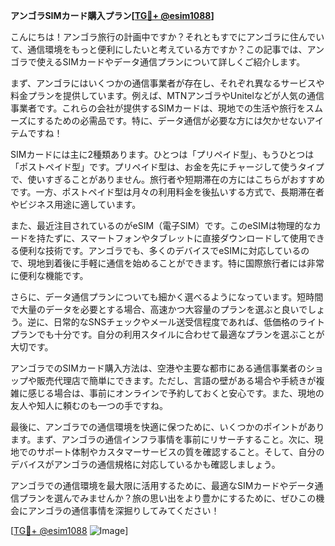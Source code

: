 **アンゴラSIMカード購入プラン[[TG💪+ @esim1088](https://t.me/s/esim1088)]**

こんにちは！アンゴラ旅行の計画中ですか？それともすでにアンゴラに住んでいて、通信環境をもっと便利にしたいと考えている方ですか？この記事では、アンゴラで使えるSIMカードやデータ通信プランについて詳しくご紹介します。

まず、アンゴラにはいくつかの通信事業者が存在し、それぞれ異なるサービスや料金プランを提供しています。例えば、MTNアンゴラやUnitelなどが人気の通信事業者です。これらの会社が提供するSIMカードは、現地での生活や旅行をスムーズにするための必需品です。特に、データ通信が必要な方には欠かせないアイテムですね！

SIMカードには主に2種類あります。ひとつは「プリペイド型」、もうひとつは「ポストペイド型」です。プリペイド型は、お金を先にチャージして使うタイプで、使いすぎることがありません。旅行者や短期滞在の方にはこちらがおすすめです。一方、ポストペイド型は月々の利用料金を後払いする方式で、長期滞在者やビジネス用途に適しています。

また、最近注目されているのがeSIM（電子SIM）です。このeSIMは物理的なカードを持たずに、スマートフォンやタブレットに直接ダウンロードして使用できる便利な技術です。アンゴラでも、多くのデバイスでeSIMに対応しているので、現地到着後に手軽に通信を始めることができます。特に国際旅行者には非常に便利な機能です。

さらに、データ通信プランについても細かく選べるようになっています。短時間で大量のデータを必要とする場合、高速かつ大容量のプランを選ぶと良いでしょう。逆に、日常的なSNSチェックやメール送受信程度であれば、低価格のライトプランでも十分です。自分の利用スタイルに合わせて最適なプランを選ぶことが大切です。

アンゴラでのSIMカード購入方法は、空港や主要な都市にある通信事業者のショップや販売代理店で簡単にできます。ただし、言語の壁がある場合や手続きが複雑に感じる場合は、事前にオンラインで予約しておくと安心です。また、現地の友人や知人に頼むのも一つの手ですね。

最後に、アンゴラでの通信環境を快適に保つために、いくつかのポイントがあります。まず、アンゴラの通信インフラ事情を事前にリサーチすること。次に、現地でのサポート体制やカスタマーサービスの質を確認すること。そして、自分のデバイスがアンゴラの通信規格に対応しているかも確認しましょう。

アンゴラでの通信環境を最大限に活用するために、最適なSIMカードやデータ通信プランを選んでみませんか？旅の思い出をより豊かにするために、ぜひこの機会にアンゴラの通信事情を深掘りしてみてください！

[[TG💪+ @esim1088](https://t.me/s/esim1088) ![Image](https://i.postimg.cc/Y0z9fWf4/image.png)]